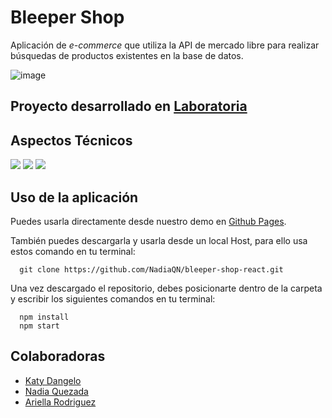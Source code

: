 # Bleeper Shop

Aplicación de *e-commerce* que utiliza la API de mercado libre para realizar búsquedas de productos existentes en la base de datos.

![image](https://user-images.githubusercontent.com/30607043/37958334-9efbe344-3186-11e8-9277-9701ebea4ba8.png)

## Proyecto desarrollado en [Laboratoria](http://www.laboratoria.la/)

## Aspectos Técnicos
<img src='https://img.shields.io/badge/React-16.2.0-blue.svg'>
<img src='https://img.shields.io/badge/Bootstrap--React-0.32.1-blue.svg'>
<img src='https://img.shields.io/badge/API-Mercado%20Libre-orange.svg'>

## Uso de la aplicación

 Puedes usarla directamente desde nuestro demo en [Github Pages](https://nadiaqn.github.io/bleeper-shop-react/).

También puedes descargarla y usarla desde un local Host, para ello usa estos comando en tu terminal:

```github
  git clone https://github.com/NadiaQN/bleeper-shop-react.git
```
  Una vez descargado el repositorio, debes posicionarte dentro de la carpeta y escribir los siguientes comandos en tu terminal:

```npm
  npm install
  npm start
```


## Colaboradoras

- [Katy Dangelo](https://github.com/Kdangelo)
- [Nadia Quezada](https://github.com/NadiaQN)
- [Ariella Rodriguez](https://github.com/AriellaRogueN)





  



